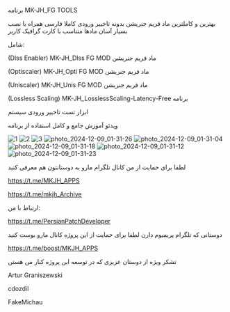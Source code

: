 برنامه MK-JH_FG TOOLS

بهترین و کاملترین ماد فریم جنریشن بدونه تاخییر ورودی کاملا فارسی همراه با نصب بسیار آسان مادها متناسب با کارت گرافیک کاربر


شامل:

(Dlss Enabler) MK-JH_Dlss FG MOD ماد فریم جنریشن

(Optiscaler) MK-JH_Opti FG MOD ماد فریم جنریشن

(Uniscaler) MK-JH_Unis FG MOD ماد فریم جنریشن

(Lossless Scaling) MK-JH_LosslessScaling-Latency-Free برنامه

ابزار تست تاخییر ورودی سیستم

ویدئو آموزش جامع و کامل استفاده از برنامه

![1](https://github.com/user-attachments/assets/5288fea9-42c9-4452-8da9-74fdc8f2067b)
![2](https://github.com/user-attachments/assets/abcddf5e-0f83-4264-9523-e941c4b4fa4c)
![3](https://github.com/user-attachments/assets/9a7c6b88-2035-464f-9a1f-3ba67e87acdd)
![photo_2024-12-09_01-31-26](https://github.com/user-attachments/assets/e6beb12b-8397-4189-a72f-f847c2e41ba6)
![photo_2024-12-09_01-31-04](https://github.com/user-attachments/assets/c1bf26de-fb04-495c-a26f-b2bd989535a9)
![photo_2024-12-09_01-31-18](https://github.com/user-attachments/assets/98e7791c-aa51-4c34-b159-b17964b9d226)
![photo_2024-12-09_01-31-12](https://github.com/user-attachments/assets/cda6b430-6b51-46cd-b032-f5e05644d157)
![photo_2024-12-09_01-31-23](https://github.com/user-attachments/assets/25a21075-e040-46d4-a99a-c09fbc20b047)




لطفا برای حمایت از من کانال تلگرام مارو به دوستانتون هم معرفی کنید

https://t.me/MKJH_APPS

https://t.me/mkjh_Archive

ارتباط با من:

https://t.me/PersianPatchDeveloper

دوستانی که تلگرام پریمیوم دارن لطفا برای حمایت از این پروژه کانال مارو بوست کنید

https://t.me/boost/MKJH_APPS

تشکر ویژه از دوستان عزیزی که در توسعه این پروژه کنار من هستن

Artur Graniszewski

cdozdil

FakeMichau
